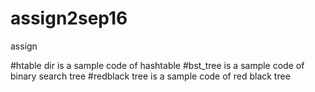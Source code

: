 # assign2sep16


assign

#htable dir is a sample code of hashtable
#bst_tree is a sample code of binary search tree
#redblack tree is a sample code of red black tree
